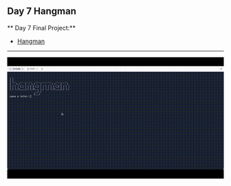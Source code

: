 ## Day 7 Hangman

** Day 7 Final Project:**

- [Hangman](https://replit.com/@supercodr/hangman)

---
![](hangman.gif)

